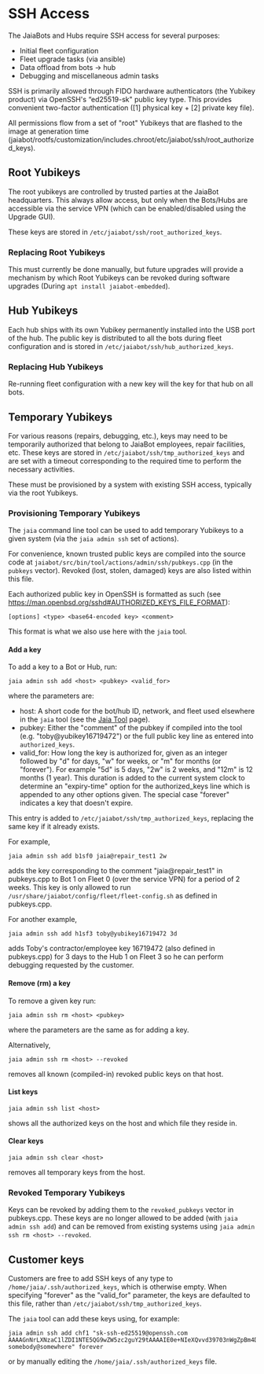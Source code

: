# SSH Access

The JaiaBots and Hubs require SSH access for several purposes:

- Initial fleet configuration
- Fleet upgrade tasks (via ansible)
- Data offload from bots -> hub
- Debugging and miscellaneous admin tasks

SSH is primarily allowed through FIDO hardware authenticators (the Yubikey product) via OpenSSH's “ed25519-sk" public key type. This provides convenient two-factor authentication ([1] physical key + [2] private key file).

All permissions flow from a set of "root" Yubikeys that are flashed to the image at generation time (jaiabot/rootfs/customization/includes.chroot/etc/jaiabot/ssh/root_authorized_keys).

## Root Yubikeys

The root yubikeys are controlled by trusted parties at the JaiaBot headquarters. This always allow access, but only when the Bots/Hubs are accessible via the service VPN (which can be enabled/disabled using the Upgrade GUI).

These keys are stored in `/etc/jaiabot/ssh/root_authorized_keys`.

### Replacing Root Yubikeys

This must currently be done manually, but future upgrades will provide a mechanism by which Root Yubikeys can be revoked during software upgrades (During `apt install jaiabot-embedded`).

## Hub Yubikeys

Each hub ships with its own Yubikey permanently installed into the USB port of the hub. The public key is distributed to all the bots during fleet configuration and is stored in `/etc/jaiabot/ssh/hub_authorized_keys`.

### Replacing Hub Yubikeys

Re-running fleet configuration with a new key will the key for that hub on all bots.

## Temporary Yubikeys

For various reasons (repairs, debugging, etc.), keys may need to be temporarily authorized that belong to JaiaBot employees, repair facilities, etc. These keys are stored in `/etc/jaiabot/ssh/tmp_authorized_keys` and are set with a timeout corresponding to the required time to perform the necessary activities.

These must be provisioned by a system with existing SSH access, typically via the root Yubikeys.

### Provisioning Temporary Yubikeys

The `jaia` command line tool can be used to add temporary Yubikeys to a given system (via the `jaia admin ssh` set of actions).

For convenience, known trusted public keys are compiled into the source code at `jaiabot/src/bin/tool/actions/admin/ssh/pubkeys.cpp` (in the `pubkeys` vector). Revoked (lost, stolen, damaged) keys are also listed within this file.

Each authorized public key in OpenSSH is formatted as such (see https://man.openbsd.org/sshd#AUTHORIZED_KEYS_FILE_FORMAT):

```
[options] <type> <base64-encoded key> <comment>
```

This format is what we also use here with the `jaia` tool.

#### Add a key

To add a key to a Bot or Hub, run:
```
jaia admin ssh add <host> <pubkey> <valid_for>
```

where the parameters are:
- host: A short code for the bot/hub ID, network, and fleet used elsewhere in the `jaia` tool (see the [Jaia Tool](page05_jaia_tool.md) page).
- pubkey: Either the "comment" of the pubkey if compiled into the tool (e.g. "toby@yubikey16719472")
 or the full public key line as entered into `authorized_keys`.
- valid_for: How long the key is authorized for, given as an integer followed by "d" for days, "w" for weeks, or "m" for months (or "forever"). For example "5d" is 5 days, "2w" is 2 weeks, and "12m" is 12 months (1 year). This duration is added to the current system clock to determine an "expiry-time" option for the authorized_keys line which is appended to any other options given. The special case "forever" indicates a key that doesn't expire.

This entry is added to `/etc/jaiabot/ssh/tmp_authorized_keys`, replacing the same key if it already exists.

For example,

```
jaia admin ssh add b1sf0 jaia@repair_test1 2w
```
adds the key corresponding to the comment "jaia@repair_test1" in pubkeys.cpp to Bot 1 on Fleet 0 (over the service VPN) for a period of 2 weeks. This key is only allowed to run `/usr/share/jaiabot/config/fleet/fleet-config.sh` as defined in pubkeys.cpp.

For another example,

```
jaia admin ssh add h1sf3 toby@yubikey16719472 3d
```

adds Toby's contractor/employee key 16719472 (also defined in pubkeys.cpp) for 3 days to the Hub 1 on Fleet 3 so he can perform debugging requested by the customer.


#### Remove (rm) a key

To remove a given key run:

```
jaia admin ssh rm <host> <pubkey>
```

where the parameters are the same as for adding a key.

Alternatively,

```
jaia admin ssh rm <host> --revoked
```
removes all known (compiled-in) revoked public keys on that host.

#### List keys

```
jaia admin ssh list <host>
```

shows all the authorized keys on the host and which file they reside in.

#### Clear keys

```
jaia admin ssh clear <host>
```

removes all temporary keys from the host.


### Revoked Temporary Yubikeys

Keys can be revoked by adding them to the `revoked_pubkeys` vector in pubkeys.cpp. These keys are no longer allowed to be added (with `jaia admin ssh add`) and can be removed from existing systems using `jaia admin ssh rm <host> --revoked`.


## Customer keys

Customers are free to add SSH keys of any type to `/home/jaia/.ssh/authorized_keys`, which is otherwise empty. When specifying "forever" as the "valid_for" parameter, the keys are defaulted to this file, rather than `/etc/jaiabot/ssh/tmp_authorized_keys`.

The `jaia` tool can add these keys using, for example:

```
jaia admin ssh add chf1 "sk-ssh-ed25519@openssh.com AAAAGnNrLXNzaC1lZDI1NTE5QG9wZW5zc2guY29tAAAAIE0e+NIeXQvvd39703nWgZpBm4Dsdfxsg//ajiXiT22GAAAABHNzaDo= somebody@somewhere" forever
```
or by manually editing the `/home/jaia/.ssh/authorized_keys` file.
